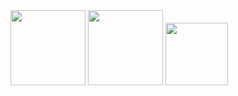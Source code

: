 <div>
  <img height="120em" src="https://github-readme-stats.vercel.app/api?username=R4P0N1KT&show_icons=true&theme=radical&include_all_commits=true&count_private=true"/>
  <img height="120em" src="https://github-readme-stats.vercel.app/api/top-langs/?username=R4P0N1KT&layout=compact&langs_count=16&theme=radical" />
  <img height="100em" src="https://github-readme-stats.vercel.app/api/pin/?username=R4P0N1KT&repo=school-project&theme=radical" />
</div>
